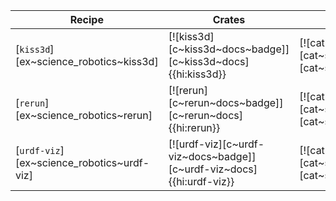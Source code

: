 | Recipe | Crates | Categories |
|--------|--------|------------|
| [`kiss3d`][ex~science_robotics~kiss3d] | [![kiss3d][c~kiss3d~docs~badge]][c~kiss3d~docs]{{hi:kiss3d}} | [![cat~science::robotics][cat~science::robotics~badge]][cat~science::robotics] |
| [`rerun`][ex~science_robotics~rerun] | [![rerun][c~rerun~docs~badge]][c~rerun~docs]{{hi:rerun}} | [![cat~science::robotics][cat~science::robotics~badge]][cat~science::robotics] |
| [`urdf-viz`][ex~science_robotics~urdf-viz] | [![urdf-viz][c~urdf-viz~docs~badge]][c~urdf-viz~docs]{{hi:urdf-viz}} | [![cat~science::robotics][cat~science::robotics~badge]][cat~science::robotics] |
